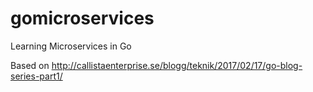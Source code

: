 # gomicroservices
Learning Microservices in Go

Based on http://callistaenterprise.se/blogg/teknik/2017/02/17/go-blog-series-part1/
